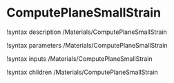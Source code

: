 <!-- MOOSE Documentation Stub: Remove this when content is added. -->

# ComputePlaneSmallStrain

!syntax description /Materials/ComputePlaneSmallStrain

!syntax parameters /Materials/ComputePlaneSmallStrain

!syntax inputs /Materials/ComputePlaneSmallStrain

!syntax children /Materials/ComputePlaneSmallStrain
